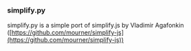### simplify.py

simplify.py is a simple port of simplify.js by Vladimir Agafonkin ([https://github.com/mourner/simplify-js](https://github.com/mourner/simplify-js))